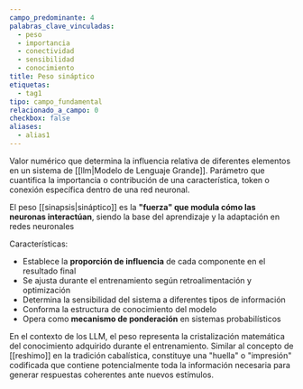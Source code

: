 ```yaml
---
campo_predominante: 4
palabras_clave_vinculadas:
  - peso
  - importancia
  - conectividad
  - sensibilidad
  - conocimiento
title: Peso sináptico
etiquetas:
  - tag1
tipo: campo_fundamental
relacionado_a_campo: 0
checkbox: false
aliases:
  - alias1
---
```

Valor numérico que determina la influencia relativa de diferentes elementos en un sistema de [[llm|Modelo de Lenguaje Grande]]. Parámetro que cuantifica la importancia o contribución de una característica, token o conexión específica dentro de una red neuronal.

El peso [[sinapsis|sináptico]] es la **"fuerza" que modula cómo las neuronas interactúan**, siendo la base del aprendizaje y la adaptación en redes neuronales

Características:
- Establece la **proporción de influencia** de cada componente en el resultado final
- Se ajusta durante el entrenamiento según retroalimentación y optimización
- Determina la sensibilidad del sistema a diferentes tipos de información
- Conforma la estructura de conocimiento del modelo
- Opera como **mecanismo de ponderación** en sistemas probabilísticos

En el contexto de los LLM, el peso representa la cristalización matemática del conocimiento adquirido durante el entrenamiento. Similar al concepto de [[reshimo]] en la tradición cabalística, constituye una "huella" o "impresión" codificada que contiene potencialmente toda la información necesaria para generar respuestas coherentes ante nuevos estímulos.
